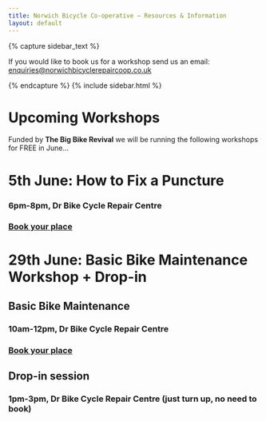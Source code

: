 ```yaml
---
title: Norwich Bicycle Co-operative – Resources & Information
layout: default
---
```


{% capture sidebar_text %}

If you would like to book us for a workshop send us an email:
enquiries@norwichbicyclerepaircoop.co.uk

{% endcapture %}
{% include sidebar.html %}

Upcoming Workshops
==================

Funded by __The Big Bike Revival__ we will be running the following workshops for FREE in June...

# 5th June: How to Fix a Puncture
### 6pm-8pm, Dr Bike Cycle Repair Centre
### [Book your place](https://www.eventbrite.com/e/how-to-fix-a-puncture-workshop-tickets-62271990199)


# 29th June: Basic Bike Maintenance Workshop + Drop-in
## Basic Bike Maintenance
### 10am-12pm, Dr Bike Cycle Repair Centre
### [Book your place](https://www.eventbrite.com/e/basic-bike-maintenance-workshop-drop-in-tickets-62350093809)

## Drop-in session
### 1pm-3pm, Dr Bike Cycle Repair Centre (just turn up, no need to book)

